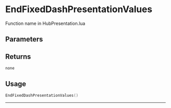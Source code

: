 # EndFixedDashPresentationValues

Function name in HubPresentation.lua

## Parameters

## Returns

`none`

## Usage

```lua
EndFixedDashPresentationValues()
```

---
